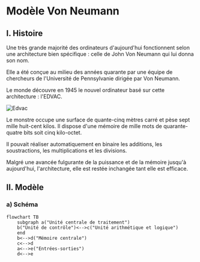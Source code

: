 # Modèle Von Neumann

## I. Histoire

Une très grande majorité des ordinateurs d'aujourd'hui fonctionnent selon une architecture bien spécifique : celle de John Von Neumann qui lui donna son nom.

Elle a été conçue au milieu des années quarante par une équipe de chercheurs de l'Université de Pennsylvanie dirigée par Von Neumann.

Le monde découvre en 1945 le nouvel ordinateur basé sur cette architecture : l'EDVAC.

![Edvac](./img/edvac.png)

Le monstre occupe une surface de quante-cinq mètres carré et pèse sept mille huit-cent kilos. Il dispose d'une mémoire de mille mots de quarante-quatre bits soit cinq kilo-octet.

Il pouvait réaliser automatiquement en binaire les additions, les soustractions, les multiplications et les divisions.

Malgré une avancée fulgurante de la puissance et de la mémoire jusqu'à aujourd'hui, l'architecture, elle est restée inchangée tant elle est efficace.

## II. Modèle

### a) Schéma

```mermaid
flowchart TB
    subgraph a("Unité centrale de traitement")
    b("Unité de contrôle")<-->c("Unité arithmétique et logique")
    end
    b<-->d("Mémoire centrale")
    c<-->d
    a<-->e("Entrées-sorties")
    d<-->e
```